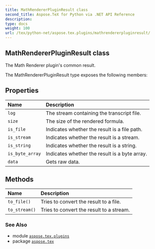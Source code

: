 ```yaml
---
title: MathRendererPluginResult class
second_title: Aspose.TeX for Python via .NET API Reference
description: 
type: docs
weight: 100
url: /tex/python-net/aspose.tex.plugins/mathrendererpluginresult/
---
```


## MathRendererPluginResult class

The Math Renderer plugin's common result.



The MathRendererPluginResult type exposes the following members:
## Properties
| Name | Description |
| :- | :- |
| `log` | The stream containing the transcript file. |
| `size` | The size of the rendered formula. |
| `is_file` | Indicates whether the result is a file path. |
| `is_stream` | Indicates whether the result is a stream. |
| `is_string` | Indicates whether the result is a string. |
| `is_byte_array` | Indicates whether the result is a byte array. |
| `data` | Gets raw data. |
## Methods
| Name | Description |
| :- | :- |
| `to_file()` | Tries to convert the result to a file. |
| `to_stream()` | Tries to convert the result to a stream. |

### See Also

* module [`aspose.tex.plugins`](/tex/python-net/aspose.tex.plugins/)
* package [`aspose.tex`](/tex/python-net/)

